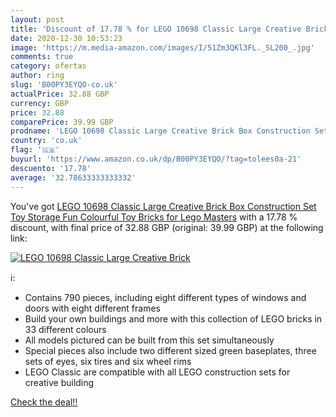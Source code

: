 ```yaml
---
layout: post
title: 'Discount of 17.78 % for LEGO 10698 Classic Large Creative Brick '
date: 2020-12-30 10:53:23
image: 'https://m.media-amazon.com/images/I/51Zm3QKl3FL._SL200_.jpg'
comments: true
category: ofertas
author: ring
slug: 'B00PY3EYQO-co.uk'
actualPrice: 32.88 GBP
currency: GBP
price: 32.88
comparePrice: 39.99 GBP
prodname: 'LEGO 10698 Classic Large Creative Brick Box Construction Set  Toy Storage  Fun Colourful Toy Bricks for Lego Masters'
country: 'co.uk'
flag: '🇬🇧'
buyurl: 'https://www.amazon.co.uk/dp/B00PY3EYQO/?tag=tolees0a-21'
descuento: '17.78'
average: '32.78633333333332'
---
```


You've got [LEGO 10698 Classic Large Creative Brick Box Construction Set  Toy Storage  Fun Colourful Toy Bricks for Lego Masters](https://www.amazon.co.uk/dp/B00PY3EYQO/?tag=tolees0a-21) with a  17.78 % discount, with final price of 32.88 GBP (original: 39.99 GBP) at the following link:

[![LEGO 10698 Classic Large Creative Brick ](https://m.media-amazon.com/images/I/51Zm3QKl3FL._SL200_.jpg)](https://www.amazon.co.uk/dp/B00PY3EYQO/?tag=tolees0a-21)

ℹ️:

- Contains 790 pieces, including eight different types of windows and doors with eight different frames
- Build your own buildings and more with this collection of LEGO bricks in 33 different colours
- All models pictured can be built from this set simultaneously
- Special pieces also include two different sized green baseplates, three sets of eyes, six tires and six wheel rims
- LEGO Classic are compatible with all LEGO construction sets for creative building

[Check the deal!!](https://www.amazon.co.uk/dp/B00PY3EYQO/?tag=tolees0a-21)
